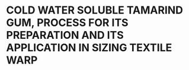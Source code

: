 # COLD WATER SOLUBLE TAMARIND GUM, PROCESS FOR ITS PREPARATION AND ITS APPLICATION IN SIZING TEXTILE WARP